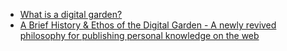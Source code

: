 


- [What is a digital garden?](https://www.thunknotes.com/blog/what-is-a-digital-garden)
- [A Brief History & Ethos of the Digital Garden - A newly revived philosophy for publishing personal knowledge on the web](https://maggieappleton.com/garden-history)
